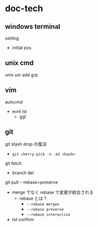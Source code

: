 
# doc-tech


## windows terminal

setting
- initial pos


## unix cmd

unix usr add grp


## vim

autocmd
- evnt lst
  - ggl


## git

git stash drop の復活
- `git cherry-pick -n -m1 <hash>`


git fetch
- branch del


git pull --rebase=preserve
- merge でなく rebase で変更が統合される
  - rebase とは ?
    - `--rebase merges`
    - `--rebase preserve`
    - `--rebase interactive`
- tst confirm



